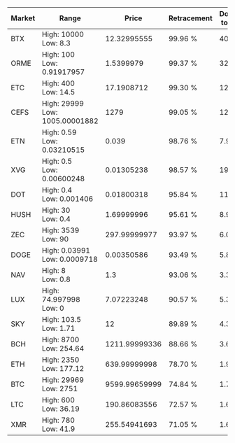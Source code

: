 | Market | Range | Price| Retracement | Doubles to 50% |
| --- | --- | --- | --- | --- |
| BTX | High: 10000<br />Low: 8.3 | 12.32995555 | 99.96 % | 405.85 |
| ORME | High: 100<br />Low: 0.91917957 | 1.5399979 | 99.37 % | 32.77 |
| ETC | High: 400<br />Low: 14.5 | 17.1908712 | 99.30 % | 12.06 |
| CEFS | High: 29999<br />Low: 1005.00001882 | 1279 | 99.05 % | 12.12 |
| ETN | High: 0.59<br />Low: 0.03210515 | 0.039 | 98.76 % | 7.98 |
| XVG | High: 0.5<br />Low: 0.00600248 | 0.01305238 | 98.57 % | 19.38 |
| DOT | High: 0.4<br />Low: 0.001406 | 0.01800318 | 95.84 % | 11.15 |
| HUSH | High: 30<br />Low: 0.4 | 1.69999996 | 95.61 % | 8.94 |
| ZEC | High: 3539<br />Low: 90 | 297.99999977 | 93.97 % | 6.09 |
| DOGE | High: 0.03991<br />Low: 0.0009718 | 0.00350586 | 93.49 % | 5.83 |
| NAV | High: 8<br />Low: 0.8 | 1.3 | 93.06 % | 3.38 |
| LUX | High: 74.997998<br />Low: 0 | 7.07223248 | 90.57 % | 5.30 |
| SKY | High: 103.5<br />Low: 1.71 | 12 | 89.89 % | 4.38 |
| BCH | High: 8700<br />Low: 254.64 | 1211.99999336 | 88.66 % | 3.69 |
| ETH | High: 2350<br />Low: 177.12 | 639.99999998 | 78.70 % | 1.97 |
| BTC | High: 29969<br />Low: 2751 | 9599.99659999 | 74.84 % | 1.70 |
| LTC | High: 600<br />Low: 36.19 | 190.86083556 | 72.57 % | 1.67 |
| XMR | High: 780<br />Low: 41.9 | 255.54941693 | 71.05 % | 1.61 |

